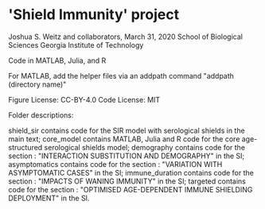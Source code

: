 'Shield Immunity' project
===============================

Joshua S. Weitz and collaborators, March 31, 2020
School of Biological Sciences
Georgia Institute of Technology

Code in MATLAB, Julia, and R

For MATLAB, add the helper files via an addpath command
"addpath (directory name)"

Figure License: CC-BY-4.0
Code License: MIT

Folder descriptions: 

shield_sir contains code for the SIR model with serological shields in the main text; 
core_model contains MATLAB, Julia and R code for the core age-structured serological shields model; 
demography contains code for the section : "INTERACTION SUBSTITUTION AND DEMOGRAPHY" in the SI; 
asymptomatics contains code for the section : "VARIATION WITH ASYMPTOMATIC CASES" in the SI; 
immune_duration contains code for the section : "IMPACTS OF WANING IMMUNITY" in the SI; 
targeted contains code for the section : "OPTIMISED AGE-DEPENDENT IMMUNE SHIELDING DEPLOYMENT" in the SI.
